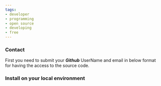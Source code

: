 ```yaml
---
tags:
- developer
- programming
- open source
- developing
- free
---
```



### Contact

First you need to submit your ***Github*** UserName and email in below format for having the access to the source code.

<Vssue title="Developing"/>

### Install on your local environment
